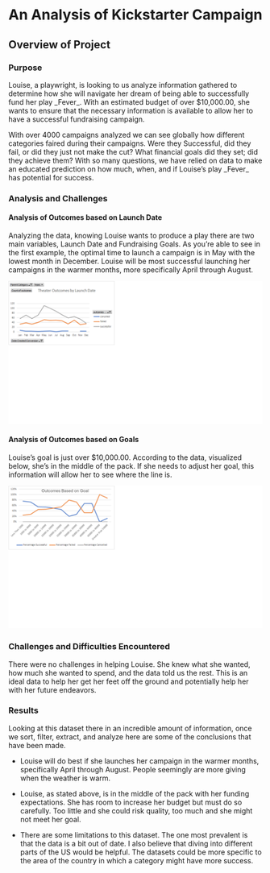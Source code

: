 # An Analysis of Kickstarter Campaign
<h2>Overview of Project</h2>
<strong><h3>Purpose</h3></strong>
<p>Louise, a playwright, is looking to us analyze information gathered to determine how she will navigate her dream of being able to successfully fund her play _Fever_.  With an estimated budget of over $10,000.00, she wants to ensure that the necessary information is available to allow her to have a successful fundraising campaign.  
<p>With over 4000 campaigns analyzed we can see globally how different categories faired during their campaigns. Were they Successful, did they fail, or did they just not make the cut? What financial goals did they set; did they achieve them? With so many questions, we have relied on data to make an educated prediction on how much, when, and if Louise’s play _Fever_ has potential for success. 
<h3>Analysis and Challenges</h3>
<h4>Analysis of Outcomes based on Launch Date</h4>
<p>Analyzing the data, knowing Louise wants to produce a play there are two main variables, Launch Date and Fundraising Goals. As you’re able to see in the first example, the optimal time to launch a campaign is in May with the lowest month in December. Louise will be most successful launching her campaigns in the warmer months, more specifically April through August.
 
![Launch](https://github.com/SarahMason2015/kickstarter-analysis/blob/main/Resources/Theater_Outcomes_vs_Launch.png)
 <h4>Analysis of Outcomes based on Goals</h4>
<p>Louise’s goal is just over $10,000.00. According to the data, visualized below, she’s in the middle of the pack. If she needs to adjust her goal, this information will allow her to see where the line is. 
 
![Outcomes and Goals](https://github.com/SarahMason2015/kickstarter-analysis/blob/main/Resources/Outcomes_vs_Goals.png)
<h3>Challenges and Difficulties Encountered</h3></strong>
There were no challenges in helping Louise. She knew what she wanted, how much she wanted to spend, and the data told us the rest. This is an ideal data to help her get her feet off the ground and potentially help her with her future endeavors.
<strong><h3>Results</h3></strong>
<p>Looking at this dataset there in an incredible amount of information, once we sort, filter, extract, and analyze here are some of the conclusions that have been made.

  * Louise will do best if she launches her campaign in the warmer months, specifically April through August. People seemingly are more giving when the weather is warm.

  * Louise, as stated above, is in the middle of the pack with her funding expectations. She has room to increase her budget but must do so carefully. Too little and she could risk quality, too much and she might not meet her goal. 

  * There are some limitations to this dataset. The one most prevalent is that the data is a bit out of date. I also believe that diving into different parts of the US would be helpful. The datasets could be more specific to the area of the country in which a category might have more success. 




















